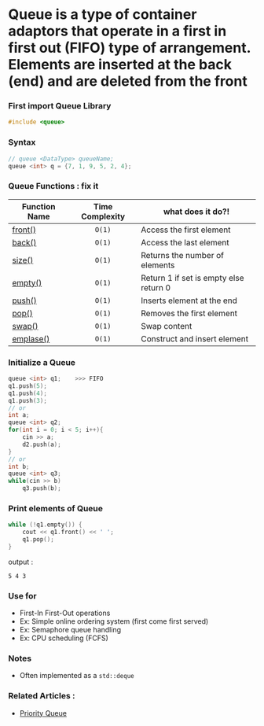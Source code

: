 # **Queue** is a type of container adaptors that operate in a first in first out (FIFO) type of arrangement. Elements are inserted at the back (end) and are deleted from the front

### First import Queue Library
```cpp
#include <queue>
```

### Syntax 
  ```cpp
  // queue <DataType> queueName;
  queue <int> q = {7, 1, 9, 5, 2, 4};
  ```
  
### Queue Functions : fix it
| Function Name | Time Complexity | what does it do?! |
|--------------|:-----------------:|----------------------|
|[front()](https://cplusplus.com/reference/queue/queue/front/) | `O(1)` | Access the first element|
|[back()](https://www.geeksforgeeks.org/queuefront-queueback-c-stl/) | `O(1)` | Access the last element|
|[size()](https://en.cppreference.com/w/cpp/container/queue/size) | `O(1)` | Returns the number of elements|
|[empty()](https://cplusplus.com/reference/queue/queue/empty/) | `O(1)` | Return 1 if set is empty else return 0|
|[push()](https://www.javatpoint.com/cpp-queue-push-function) | `O(1)` | Inserts element at the end|
|[pop()](https://cplusplus.com/reference/queue/queue/pop/) | `O(1)` | Removes the first element|
|[swap()](https://www.geeksforgeeks.org/queue-swap-cpp-stl/) | `O(1)` | Swap content   |
|[emplase()](https://www.javatpoint.com/cpp-queue-emplace-function) | `O(1)` | Construct and insert element|

### Initialize a Queue
  ```cpp
  queue <int> q1;    >>> FIFO
  q1.push(5);
  q1.push(4);
  q1.push(3);
  // or
  int a;
  queue <int> q2;
  for(int i = 0; i < 5; i++){
      cin >> a;
      d2.push(a);
  }
  // or
  int b;
  queue <int> q3;
  while(cin >> b)
      q3.push(b);
  ```
### Print elements of Queue
  ```cpp
  while (!q1.empty()) {
      cout << q1.front() << ' ';
      q1.pop();
  }
  ```
output :
  ```
  5 4 3
  ```
### Use for
  - First-In First-Out operations
  - Ex: Simple online ordering system (first come first served)
  - Ex: Semaphore queue handling
  - Ex: CPU scheduling (FCFS)

### Notes
  - Often implemented as a `std::deque`
  
### Related Articles :
  - [Priority Queue](https://www.geeksforgeeks.org/priority-queue-in-cpp-stl/)
